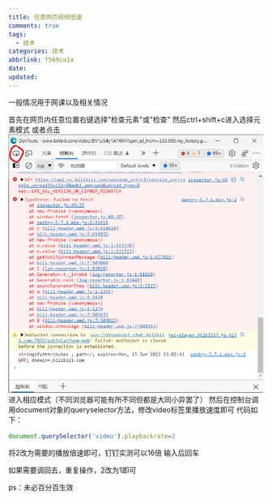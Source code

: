 ```yaml
---
title: 任意网页视频倍速
comments: true
tags:
  - 技术
categories: 技术
abbrlink: f569ca1a
date:
updated:
---
```

一般情况用于网课以及相关情况
<!--more-->
首先在网页内任意位置右键选择"检查元素"或"检查"
然后ctrl+shift+c进入选择元素模式
或者点击
![选择元素示意](/images/选择元素.png)
进入相应模式（不同浏览器可能有所不同但都是大同小异罢了）
然后在控制台调用document对象的queryselector方法，修改video标签里播放速度即可
代码如下：

``` js
document.querySelector('video').playbackrate=2
```

将2改为需要的播放倍速即可，钉钉实测可以16倍
输入后回车

如果需要调回去，重复操作，2改为1即可

ps：未必百分百生效
